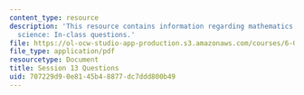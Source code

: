 ```yaml
---
content_type: resource
description: 'This resource contains information regarding mathematics for computer
  science: In-class questions.'
file: https://ol-ocw-studio-app-production.s3.amazonaws.com/courses/6-042j-mathematics-for-computer-science-spring-2015/707229d90e8145b48877dc7ddd800b49_MIT6_042JS15_cp13.pdf
file_type: application/pdf
resourcetype: Document
title: Session 13 Questions
uid: 707229d9-0e81-45b4-8877-dc7ddd800b49
---
```

